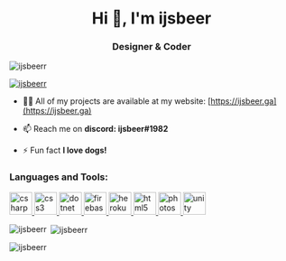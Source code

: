 <h1 align="center">Hi 👋, I'm ijsbeer</h1>
<h3 align="center">Designer & Coder</h3>

<p align="left"> <img src="https://komarev.com/ghpvc/?username=ijsbeerr&label=Profile%20views&color=0e75b6&style=flat" alt="ijsbeerr" /> </p>

<p align="left"> <a href="https://github.com/ryo-ma/github-profile-trophy"><img src="https://github-profile-trophy.vercel.app/?username=ijsbeerr" alt="ijsbeerr" /></a> </p>

- 👨‍💻 All of my projects are available at my website: [https://ijsbeer.ga](https://ijsbeer.ga)

- 📫 Reach me on **discord: ijsbeer#1982**

- ⚡ Fun fact **I love dogs!**


<h3 align="left">Languages and Tools:</h3>
<p align="left"> <a href="https://www.w3schools.com/cs/" target="_blank"> <img src="https://devicons.github.io/devicon/devicon.git/icons/csharp/csharp-original.svg" alt="csharp" width="40" height="40"/> </a> <a href="https://www.w3schools.com/css/" target="_blank"> <img src="https://devicons.github.io/devicon/devicon.git/icons/css3/css3-original-wordmark.svg" alt="css3" width="40" height="40"/> </a> <a href="https://dotnet.microsoft.com/" target="_blank"> <img src="https://devicons.github.io/devicon/devicon.git/icons/dot-net/dot-net-original-wordmark.svg" alt="dotnet" width="40" height="40"/> </a> <a href="https://firebase.google.com/" target="_blank"> <img src="https://www.vectorlogo.zone/logos/firebase/firebase-icon.svg" alt="firebase" width="40" height="40"/> </a> <a href="https://heroku.com" target="_blank"> <img src="https://www.vectorlogo.zone/logos/heroku/heroku-icon.svg" alt="heroku" width="40" height="40"/> </a> <a href="https://www.w3.org/html/" target="_blank"> <img src="https://devicons.github.io/devicon/devicon.git/icons/html5/html5-original-wordmark.svg" alt="html5" width="40" height="40"/> </a> <a href="https://www.photoshop.com/en" target="_blank"> <img src="https://devicons.github.io/devicon/devicon.git/icons/photoshop/photoshop-plain.svg" alt="photoshop" width="40" height="40"/> </a> <a href="https://unity.com/" target="_blank"> <img src="https://www.vectorlogo.zone/logos/unity3d/unity3d-icon.svg" alt="unity" width="40" height="40"/> </a> </p>

<p><img align="left" src="https://github-readme-stats.vercel.app/api/top-langs?username=ijsbeerr&show_icons=true&locale=en&layout=compact" alt="ijsbeerr" /></p>

<p>&nbsp;<img align="center" src="https://github-readme-stats.vercel.app/api?username=ijsbeerr&show_icons=true&locale=en" alt="ijsbeerr" /></p>

<p><img align="center" src="https://github-readme-streak-stats.herokuapp.com/?user=ijsbeerr&" alt="ijsbeerr" /></p>
